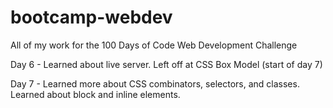 # bootcamp-webdev
All of my work for the 100 Days of Code Web Development Challenge

Day 6 - Learned about live server. Left off at CSS Box Model (start of day 7)

Day 7 - Learned more about CSS combinators, selectors, and classes. Learned about block and inline elements.